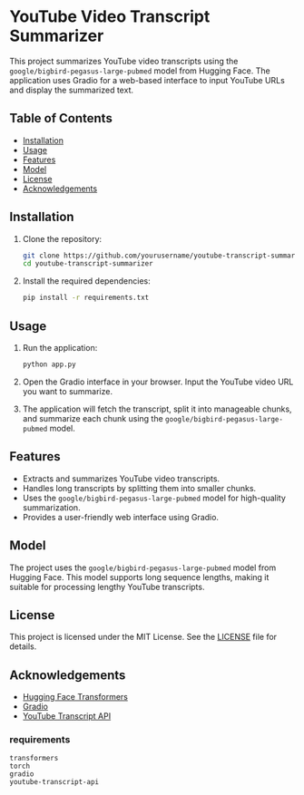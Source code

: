 # YouTube Video Transcript Summarizer

This project summarizes YouTube video transcripts using the `google/bigbird-pegasus-large-pubmed` model from Hugging Face. The application uses Gradio for a web-based interface to input YouTube URLs and display the summarized text.

## Table of Contents
- [Installation](#installation)
- [Usage](#usage)
- [Features](#features)
- [Model](#model)
- [License](#license)
- [Acknowledgements](#acknowledgements)

## Installation

1. Clone the repository:
    ```sh
    git clone https://github.com/yourusername/youtube-transcript-summarizer.git
    cd youtube-transcript-summarizer
    ```

2. Install the required dependencies:
    ```sh
    pip install -r requirements.txt
    ```

## Usage

1. Run the application:
    ```sh
    python app.py
    ```

2. Open the Gradio interface in your browser. Input the YouTube video URL you want to summarize.

3. The application will fetch the transcript, split it into manageable chunks, and summarize each chunk using the `google/bigbird-pegasus-large-pubmed` model.

## Features

- Extracts and summarizes YouTube video transcripts.
- Handles long transcripts by splitting them into smaller chunks.
- Uses the `google/bigbird-pegasus-large-pubmed` model for high-quality summarization.
- Provides a user-friendly web interface using Gradio.

## Model

The project uses the `google/bigbird-pegasus-large-pubmed` model from Hugging Face. This model supports long sequence lengths, making it suitable for processing lengthy YouTube transcripts.

## License

This project is licensed under the MIT License. See the [LICENSE](LICENSE) file for details.

## Acknowledgements

- [Hugging Face Transformers](https://github.com/huggingface/transformers)
- [Gradio](https://github.com/gradio-app/gradio)
- [YouTube Transcript API](https://github.com/jdepoix/youtube-transcript-api)


### requirements

```plaintext
transformers
torch
gradio
youtube-transcript-api
```
